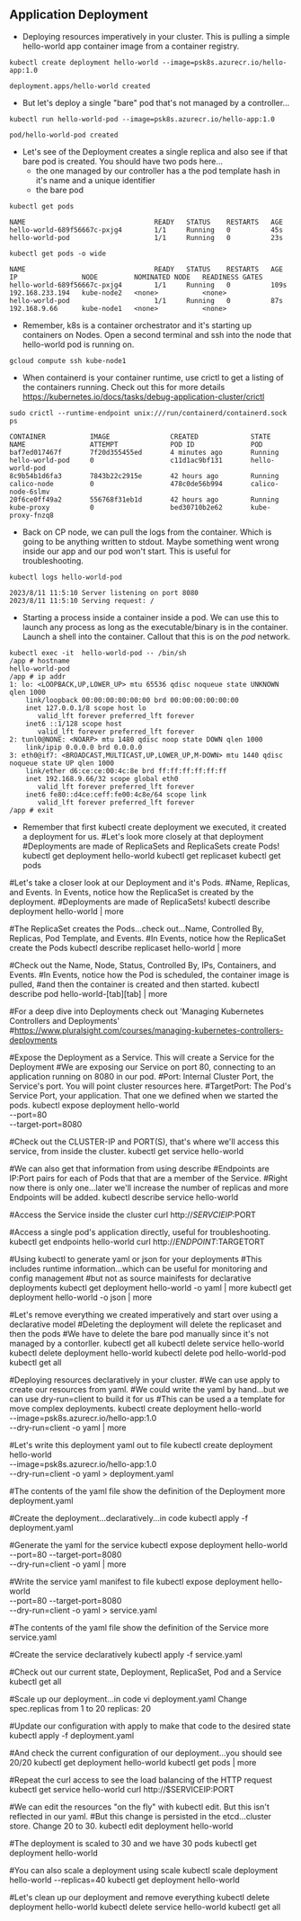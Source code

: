 ## Application Deployment

- Deploying resources imperatively in your cluster. This is pulling a simple hello-world app container image from a container registry.
```
kubectl create deployment hello-world --image=psk8s.azurecr.io/hello-app:1.0

deployment.apps/hello-world created
```

- But let's deploy a single "bare" pod that's not managed by a controller...
```
kubectl run hello-world-pod --image=psk8s.azurecr.io/hello-app:1.0

pod/hello-world-pod created
```

- Let's see of the Deployment creates a single replica and also see if that bare pod is created. You should have two pods here...
    - the one managed by our controller has a the pod template hash in it's name and a unique identifier
    - the bare pod

```
kubectl get pods

NAME                                READY   STATUS    RESTARTS   AGE
hello-world-689f56667c-pxjg4        1/1     Running   0          45s
hello-world-pod                     1/1     Running   0          23s
```

```
kubectl get pods -o wide

NAME                                READY   STATUS    RESTARTS   AGE    IP                NODE         NOMINATED NODE   READINESS GATES
hello-world-689f56667c-pxjg4        1/1     Running   0          109s   192.168.233.194   kube-node2   <none>           <none>
hello-world-pod                     1/1     Running   0          87s    192.168.9.66      kube-node1   <none>           <none>
```

- Remember, k8s is a container orchestrator and it's starting up containers on Nodes. Open a second terminal and ssh into the node that hello-world pod is running on.

```
gcloud compute ssh kube-node1
```


- When containerd is your container runtime, use crictl to get a listing of the containers running. Check out this for more details https://kubernetes.io/docs/tasks/debug-application-cluster/crictl

```
sudo crictl --runtime-endpoint unix:///run/containerd/containerd.sock ps

CONTAINER           IMAGE               CREATED             STATE               NAME                ATTEMPT             POD ID              POD
baf7ed017467f       7f20d355455ed       4 minutes ago       Running             hello-world-pod     0                   c11d1ac9bf131       hello-world-pod
8c9b54b1d6fa3       7843b22c2915e       42 hours ago        Running             calico-node         0                   478c0de56b994       calico-node-6slmv
20f6ce0ff49a2       556768f31eb1d       42 hours ago        Running             kube-proxy          0                   bed30710b2e62       kube-proxy-fnzq8
```


- Back on CP node, we can pull the logs from the container. Which is going to be anything written to stdout. Maybe something went wrong inside our app and our pod won't start. This is useful for troubleshooting.

```
kubectl logs hello-world-pod

2023/8/11 11:5:10 Server listening on port 8080
2023/8/11 11:5:10 Serving request: /
```

- Starting a process inside a container inside a pod.
We can use this to launch any process as long as the executable/binary is in the container.
Launch a shell into the container. Callout that this is on the *pod* network.

```
kubectl exec -it  hello-world-pod -- /bin/sh
/app # hostname
hello-world-pod
/app # ip addr
1: lo: <LOOPBACK,UP,LOWER_UP> mtu 65536 qdisc noqueue state UNKNOWN qlen 1000
    link/loopback 00:00:00:00:00:00 brd 00:00:00:00:00:00
    inet 127.0.0.1/8 scope host lo
       valid_lft forever preferred_lft forever
    inet6 ::1/128 scope host 
       valid_lft forever preferred_lft forever
2: tunl0@NONE: <NOARP> mtu 1480 qdisc noop state DOWN qlen 1000
    link/ipip 0.0.0.0 brd 0.0.0.0
3: eth0@if7: <BROADCAST,MULTICAST,UP,LOWER_UP,M-DOWN> mtu 1440 qdisc noqueue state UP qlen 1000
    link/ether d6:ce:ce:00:4c:8e brd ff:ff:ff:ff:ff:ff
    inet 192.168.9.66/32 scope global eth0
       valid_lft forever preferred_lft forever
    inet6 fe80::d4ce:ceff:fe00:4c8e/64 scope link 
       valid_lft forever preferred_lft forever
/app # exit
```

- Remember that first kubectl create deployment we executed, it created a deployment for us.
#Let's look more closely at that deployment
#Deployments are made of ReplicaSets and ReplicaSets create Pods!
kubectl get deployment hello-world
kubectl get replicaset
kubectl get pods


#Let's take a closer look at our Deployment and it's Pods.
#Name, Replicas, and Events. In Events, notice how the ReplicaSet is created by the deployment.
#Deployments are made of ReplicaSets!
kubectl describe deployment hello-world | more


#The ReplicaSet creates the Pods...check out...Name, Controlled By, Replicas, Pod Template, and Events.
#In Events, notice how the ReplicaSet create the Pods
kubectl describe replicaset hello-world | more


#Check out the Name, Node, Status, Controlled By, IPs, Containers, and Events.
#In Events, notice how the Pod is scheduled, the container image is pulled, 
#and then the container is created and then started.
kubectl describe pod hello-world-[tab][tab] | more


#For a deep dive into Deployments check out 'Managing Kubernetes Controllers and Deployments'
#https://www.pluralsight.com/courses/managing-kubernetes-controllers-deployments





#Expose the Deployment as a Service. This will create a Service for the Deployment
#We are exposing our Service on port 80, connecting to an application running on 8080 in our pod.
#Port: Internal Cluster Port, the Service's port. You will point cluster resources here.
#TargetPort: The Pod's Service Port, your application. That one we defined when we started the pods.
kubectl expose deployment hello-world \
     --port=80 \
     --target-port=8080


#Check out the CLUSTER-IP and PORT(S), that's where we'll access this service, from inside the cluster.
kubectl get service hello-world


#We can also get that information from using describe
#Endpoints are IP:Port pairs for each of Pods that that are a member of the Service.
#Right now there is only one...later we'll increase the number of replicas and more Endpoints will be added.
kubectl describe service hello-world


#Access the Service inside the cluster
curl http://$SERVCIEIP:$PORT


#Access a single pod's application directly, useful for troubleshooting.
kubectl get endpoints hello-world
curl http://$ENDPOINT:$TARGETORT


#Using kubectl to generate yaml or json for your deployments
#This includes runtime information...which can be useful for monitoring and config management
#but not as source mainifests for declarative deployments
kubectl get deployment hello-world -o yaml | more 
kubectl get deployment hello-world -o json | more 



#Let's remove everything we created imperatively and start over using a declarative model
#Deleting the deployment will delete the replicaset and then the pods
#We have to delete the bare pod manually since it's not managed by a contorller. 
kubectl get all
kubectl delete service hello-world
kubectl delete deployment hello-world
kubectl delete pod hello-world-pod
kubectl get all



#Deploying resources declaratively in your cluster.
#We can use apply to create our resources from yaml.
#We could write the yaml by hand...but we can use dry-run=client to build it for us
#This can be used a a template for move complex deployments.
kubectl create deployment hello-world \
     --image=psk8s.azurecr.io/hello-app:1.0 \
     --dry-run=client -o yaml | more 


#Let's write this deployment yaml out to file
kubectl create deployment hello-world \
     --image=psk8s.azurecr.io/hello-app:1.0 \
     --dry-run=client -o yaml > deployment.yaml


#The contents of the yaml file show the definition of the Deployment
more deployment.yaml


#Create the deployment...declaratively...in code
kubectl apply -f deployment.yaml


#Generate the yaml for the service
kubectl expose deployment hello-world \
     --port=80 --target-port=8080 \
     --dry-run=client -o yaml | more


#Write the service yaml manifest to file
kubectl expose deployment hello-world \
     --port=80 --target-port=8080 \
     --dry-run=client -o yaml > service.yaml 


#The contents of the yaml file show the definition of the Service
more service.yaml 


#Create the service declaratively
kubectl apply -f service.yaml 


#Check out our current state, Deployment, ReplicaSet, Pod and a Service
kubectl get all


#Scale up our deployment...in code
vi deployment.yaml
Change spec.replicas from 1 to 20
     replicas: 20


#Update our configuration with apply to make that code to the desired state
kubectl apply -f deployment.yaml


#And check the current configuration of our deployment...you should see 20/20
kubectl get deployment hello-world
kubectl get pods | more 


#Repeat the curl access to see the load balancing of the HTTP request
kubectl get service hello-world
curl http://$SERVICEIP:PORT


#We can edit the resources "on the fly" with kubectl edit. But this isn't reflected in our yaml. 
#But this change is persisted in the etcd...cluster store. Change 20 to 30.
kubectl edit deployment hello-world


#The deployment is scaled to 30 and we have 30 pods
kubectl get deployment hello-world


#You can also scale a deployment using scale
kubectl scale deployment hello-world --replicas=40
kubectl get deployment hello-world


#Let's clean up our deployment and remove everything
kubectl delete deployment hello-world
kubectl delete service hello-world
kubectl get all